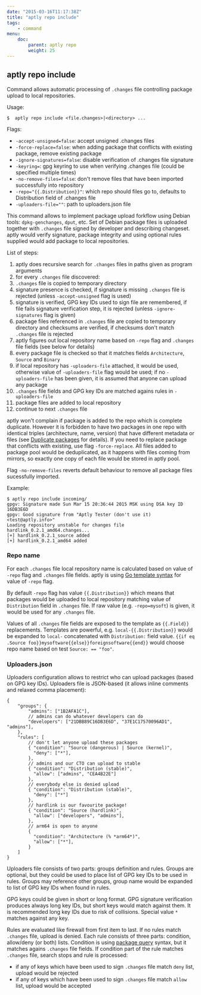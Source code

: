```yaml
---
date: "2015-03-16T11:17:38Z"
title: "aptly repo include"
tags:
    - command
menu:
    doc:
        parent: aptly repo
        weight: 25
---
```


aptly repo include
------------------

Command allows automatic processing of `.changes` file controlling
package upload to local repositories.

Usage:

    $  aptly repo include <file.changes>|<directory> ...

Flags:

-   `-accept-unsigned=false`: accept unsigned .changes files
-   `-force-replace=false`: when adding package that conflicts with existing package,
    remove existing package
-   `-ignore-signatures=false`: disable verification of .changes file signature
-   `-keyring=`: gpg keyring to use when verifying .changes file (could be specified multiple times)
-   `-no-remove-files=false`: don't remove files that have been imported successfully into repository
-   `-repo="{{.Distribution}}"`: which repo should files go to, defaults to Distribution field of .changes file
-   `-uploaders-file=""`: path to uploaders.json file

This command allows to implement package upload forkflow using Debian tools:
`dpkg-genchanges`, `dput`, etc. Set of Debian package files is uploaded together
with `.changes` file signed by developer and describing changeset.
aptly would verify signature, package integrity and using optional
rules supplied would add package to local repositories.

List of steps:

1. aptly does recursive search for `.changes` files in paths given as program
   arguments
2. for every `.changes` file discovered:
3. `.changes` file is copied to temporary directory
4. signature presence is checked, if signature is missing `.changes` file is
   rejected (unless `-accept-unsigned` flag is used)
5. signature is verified, GPG key IDs used to sign file are remembered, if
   file fails signature verification step, it is rejected (unless
   `-ignore-signatures` flag is given)
6. package files referenced in `.changes` file are copied to temporary directory
   and checksums are verified, if checksums don't match `.changes` file is rejected
7. aptly figures out local repository name based on `-repo` flag and `.changes` file
   fields (see below for details)
8. every package file is checked so that it matches fields `Architecture`, `Source`
   and `Binary`
9. if local repository has `-uploaders-file` attached, it would be used, otherwise
   value of `-uploaders-file` flag would be used; if no `-uploaders-file` has been given,
   it is assumed that anyone can upload any package
10. `.changes` file fields and GPG key IDs are matched agains rules in `-uploaders-file`
11. package files are added to local repository
12. continue to next `.changes` file


aptly won't complain if package is added to the repo which is complete
duplicate. However it is forbidden to have two packages in one repo with identical
triples (architecture, name, version) that have different metadata or
files (see [Duplicate packages](/doc/feature/duplicate) for details).
If you need to replace package that conflicts with existing, use flag
`-force-replace`.
All files added to package pool would be deduplicated, as it
happens with files coming from mirrors, so exactly one copy of each file
would be stored in aptly pool.

Flag `-no-remove-files` reverts default behaviour to remove all package files sucessfully
imported.

Example:

    $ aptly repo include incoming/
    gpgv: Signature made Sun Mar 15 20:36:44 2015 MSK using DSA key ID 16DB3E6D
    gpgv: Good signature from "Aptly Tester (don't use it) <test@aptly.info>"
    Loading repository unstable for changes file hardlink_0.2.1_amd64.changes...
    [+] hardlink_0.2.1_source added
    [+] hardlink_0.2.1_amd64 added


### Repo name

For each `.changes` file local repository name is calculated based on value of `-repo` flag
and `.changes` file fields. aptly is using [Go template syntax](http://godoc.org/text/template)
for value of `-repo` flag.

By default `-repo` flag has value `{{.Distribution}}` which means that packages would be
uploaded to local repository matching value of `Distribution` field in `.changes` file.
If raw value (e.g. `-repo=mysoft`) is given, it would be used for any `.changes` file.

Values of all `.changes` file fields are exposed to the template as `{{.Field}}` replacements.
Templates are powerful, e.g. `local-{{.Distribution}}` would be expanded to `local-` concatenated
with `Distribution:` field value. `{{if eq .Source foo}}mysoftware{{else}}foreignsoftware{{end}}`
would choose repo name based on test `Source: == "foo"`.

### Uploaders.json

Uploaders configuration allows to restrict who can upload packages (based on GPG key IDs). Uploaders
file is JSON-based (it allows inline comments and relaxed comma placement):


    {
        "groups": {
            "admins": ["1B2AFA1C"],
            // admins can do whatever developers can do
            "developers": ["21DBB89C16DB3E6D", "37E1C17570096AD1", "admins"],
        },
        "rules": [
            // don't let anyone upload these packages
            { "condition": "Source (dangerous) | Source (kernel)",
              "deny": ["*"],
            },
            // admins and our CTO can upload to stable
            { "condition": "Distribution (stable)",
              "allow": ["admins", "CEA4B22E"]
            },
            // everybody else is denied upload
            { "condition": "Distribution (stable)",
              "deny": ["*"]
            },
            // hardlink is our favourite package!
            { "condition": "Source (hardlink)",
              "allow": ["developers", "admins"],
            },
            // arm64 is open to anyone
            {
              "condition": "Architecture (% *arm64*)",
              "allow": ["*"],
            }
        ]
    }

Uploaders file consists of two parts: groups definition and rules. Groups are optional, but they could
be used to place list of GPG key IDs to be used in rules. Groups may reference other groups, group name
would be expanded to list of GPG key IDs when found in rules.

GPG keys could be given in short or long format. GPG signature verification produces always long key IDs,
but short keys would match against them. It is recommended long key IDs due to risk of collisions.
Special value `*` matches against any key.

Rules are evaluated like firewall from first item to last. If no rules match `.changes` file, upload
is denied. Each rule consists of three parts: condition, allow/deny (or both) lists. Condition is using
[package query](/doc/feature/query) syntax, but it matches agains `.changes` file fields. If condition
part of the rule matches `.changes` file, search stops and rule is processed:

 * if any of keys which have been used to sign `.changes` file match `deny` list, upload would be rejected
 * if any of keys which have been used to sign `.changes` file match `allow` list, upload would be accepted


